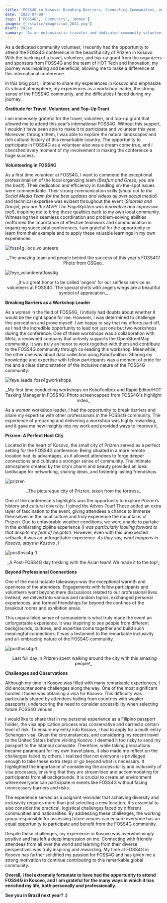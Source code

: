 ```yaml
---
title: 'FOSS4G in Kosovo: Breaking Barriers, Connecting Communities, and Overcoming Hurdles'
date: '2023-07-08'
tags: ['FOSS4G', 'Community', 'Women']
images: ['/static/images/iwd_2022.png']
draft: false
summary: 'As an enthusiastic traveler and dedicated community volunteer, I recently had the opportunity to attend the annual FOSS4G conference held in the beautiful city of Prizren in Kosovo.'
---
```


As a dedicated community volunteer, I recently had the opportunity to attend the FOSS4G conference in the beautiful city of Prizren in Kosovo. With the backing of a travel, volunteer, and top-up grant from the organizers and sponsors from FOSS4G and the team of HOT Tech and Innovation, my journey was inspiring and beneficial, allowing me to make a difference at this international conference.

In this blog post, I intend to share my experiences in Kosovo and emphasize its vibrant atmosphere, my experiences as a workshop leader, the strong sense of the FOSS4G community, and the difficulties I faced during my journey.

**Gratitude for Travel, Volunteer, and Top-Up Grant**

I am immensely grateful for the travel, volunteer, and top-up grant that allowed me to attend this year’s international FOSS4G. Without this support, I wouldn't have been able to make it to participate and volunteer this year. Moreover, through them, I was able to explore the natural landscapes and rich cultural history of this remarkable country. The opportunity to participate in FOSS4G as a volunteer also was a dream come true, and I cherished every moment of my involvement in making the conference a huge success.

**Volunteering in FOSS4G**

As a first time volunteer at FOSS4G, I want to commend the exceptional professionalism of the local organizing team (_Besfurt and Gresa, you are the best!_). Their dedication and efficiency in handling on-the-spot issues were commendable. Their strong communication skills (_shout out to the Social Media Team for the best updates and videos all over social media!_) and technical expertise was evident throughout the event (_Sidorela and Danijel, you are the MVP! The EngelSystem was innovative and impressive too!_), inspiring me to bring these qualities back to my own local community. Witnessing their seamless coordination and problem-solving abilities reaffirmed the importance of effective teamwork and communication in organizing successful conferences. I am grateful for the opportunity to learn from their example and to apply these valuable learnings in my own experiences.

![foss4g_locs_volunteers](/static/images/foss4g-loc-volunteers.jpg)

<center>_The amazing team and people behind the success of this year's FOSS4G! Photo from OSGeo_</center>

![feye_volunteeratfoss4g](/static/images/feye-foss4gvolunteer.jpg)

<center>_It's a great honor to be called 'angels' for our selfless service as volunteers at FOSS4G. The special shirts with angels wings are a beautiful symbol of apprecation._</center>

**Breaking Barriers as a Workshop Leader**

As a woman in the field of FOSS4G, I initially had doubts about whether it would be the right space for me. However, I was determined to challenge this perception and prove myself. I am happy to say that my efforts paid off, as I had the incredible opportunity to lead not just one but two workshops during the conference.
One of these workshops was a collaboration with Meta, a renowned company that actively supports the OpenStreetMap community. It was truly an honor to work together with them and contribute to the FOSS4G community through co-leading this workshop. Meanwhile, the other one was about data collection using KoboToolbox. Sharing my knowledge and expertise with fellow participants was a moment of pride for me and a clear demonstration of the inclusive nature of the FOSS4G community.

![feye_leads_foss4gworkshops](/static/images/feye-workshop-foss4g.jpg)

<center>_My first time conducting workshops on KoboToolbox and Rapid Editor/HOT Tasking Manager in FOSS4G! Photo screencapped from FOSS4G's highlight video_</center>

As a _woman_ workshop leader, I had the opportunity to break barriers and share my expertise with other professionals in the FOSS4G community. The experience of preparing and delivering a workshop was highly rewarding, and it gave me new insights into my work and provided ways to improve it.

**Prizren: A Perfect Host City**

Located in the heart of Kosovo, the small city of Prizren served as a perfect setting for the FOSS4G conference. Being situated in a more remote location had its advantages, as it allowed attendees to forge deeper connections and cultivate a stronger sense of community. The intimate atmosphere created by the city’s charm and beauty provided an ideal landscape for networking, sharing ideas, and fostering lasting friendships.

![prizren](/static/images/prizren.jpg)

<center>_The pictureque city of Prizren, taken from the fortress_</center>

One of the conference's highlights was the opportunity to explore Prizren’s history and cultural diversity: I joined the Adven-Tour! These added an extra layer of fascination to the event, giving attendees a chance to immerse themselves in the local culture and truly experience the mountains of Prizren. Due to unfavorable weather conditions, we were unable to partake in the exhilarating zipline experience (_I was particularly looking forward to that despite my fear of heights!_). However, even with this unexpected setback, it was an unforgettable experience. _As they say, what happens in Kosovo, stays in Kosovo ;)_

![postfoss4g-1](/static/images/prizren_adventour.jpg)

<center>_A Post-FOSS4G day trekking with the Asian team! We made it to the top!_</center>

**Beyond Professional Connections**

One of the most notable takeaways was the exceptional warmth and openness of the attendees. Engagements with fellow participants and volunteers went beyond mere discussions related to our professional lives. Instead, we delved into various and random topics, exchanged personal experiences, and formed friendships far beyond the confines of the breakout rooms and exhibition areas.

This unparalleled sense of camaraderie is what truly made the event an unforgettable experience. It was inspiring to see people from different backgrounds, cultures, and expertise come together and build such meaningful connections. It was a testament to the remarkable inclusivity and all-embracing nature of the FOSS4G community.

![postfoss4g-1](/static/images/prizren_friends.jpg)

<center>_Last full day in Prizren spent walking around the city with this amazing people!_</center>

**Challenges and Observations**

Although my time in Kosovo was filled with many remarkable experiences, I did encounter some challenges along the way. One of the most significant hurdles I faced was obtaining a visa for Kosovo. This difficulty was particularly shared by attendees hailing from countries with weaker passports, underscoring the need to consider accessibility when selecting future FOSS4G venues.

I would like to share that in my personal experience as a Filipino passport holder, the visa application process was conservative and carried a certain level of risk. To ensure my entry into Kosovo, I had to apply for a multi-entry Schengen visa. Given the circumstances, and considering my recent travel to the United States before visiting Kosovo, I deemed it too risky to send my passport to the Istanbul consulate. Therefore, while taking precautions became paramount for my own travel plans, it also made me reflect on the challenges faced by others. I realized that not everyone is privileged enough to take these extra steps or go beyond what is necessary. It highlighted the importance of considering the accessibility and inclusivity of visa processes, ensuring that they are streamlined and accommodating for participants from all backgrounds. It is crucial to create an environment where everyone can participate in events like FOSS4G without facing unnecessary barriers and risks.

The experience served as a poignant reminder that achieving diversity and inclusivity requires more than just selecting a new location. It's essential to also consider the practical, logistical challenges faced by different communities and nationalities. By addressing these challenges, the working group responsible for assessing future venues can ensure everyone has an equal opportunity to participate and benefit from the FOSS4G community.

Despite these challenges, my experience in Kosovo was overwhelmingly positive and has left a deep impression on me. Connecting with friendly attendees from all over the world and learning from their diverse perspectives was truly inspiring and rewarding. My time at FOSS4G in Kosovo has further solidified my passion for FOSS4G and has given me a strong motivation to continue contributing to this remarkable global community.

**Overall, I feel extremely fortunate to have had the opportunity to attend FOSS4G in Kosovo, and I am grateful for the many ways in which it has enriched my life, both personally and professionally.**

**See you in Brazil next year? :)**
